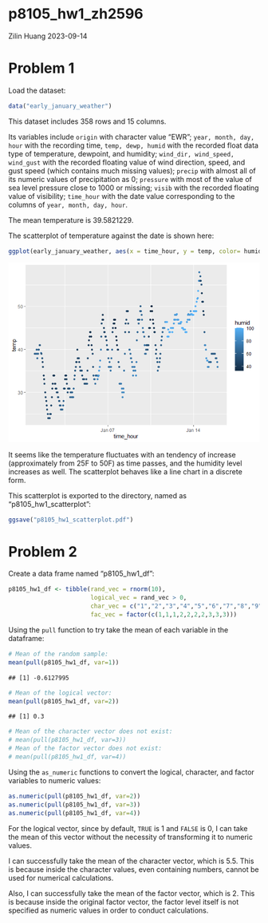p8105_hw1_zh2596
================
Zilin Huang
2023-09-14

# Problem 1

Load the dataset:

``` r
data("early_january_weather")
```

This dataset includes 358 rows and 15 columns.

Its variables include `origin` with character value “EWR”;
`year, month, day, hour` with the recording time, `temp, dewp, humid`
with the recorded float data type of temperature, dewpoint, and
humidity; `wind_dir, wind_speed, wind_gust` with the recorded floating
value of wind direction, speed, and gust speed (which contains much
missing values); `precip` with almost all of its numeric values of
precipitation as 0; `pressure` with most of the value of sea level
pressure close to 1000 or missing; `visib` with the recorded floating
value of visibility; `time_hour` with the date value corresponding to
the columns of `year, month, day, hour`.

The mean temperature is 39.5821229.

The scatterplot of temperature against the date is shown here:

``` r
ggplot(early_january_weather, aes(x = time_hour, y = temp, color= humid)) + geom_point()
```

![](p8105_hw1_zh2596_files/figure-gfm/2-1.png)<!-- -->

It seems like the temperature fluctuates with an tendency of increase
(approximately from 25F to 50F) as time passes, and the humidity level
increases as well. The scatterplot behaves like a line chart in a
discrete form.

This scatterplot is exported to the directory, named as
“p8105_hw1_scatterplot”:

``` r
ggsave("p8105_hw1_scatterplot.pdf")
```

# Problem 2

Create a data frame named “p8105_hw1_df”:

``` r
p8105_hw1_df <- tibble(rand_vec = rnorm(10),
                       logical_vec = rand_vec > 0,
                       char_vec = c("1","2","3","4","5","6","7","8","9","10"),
                       fac_vec = factor(c(1,1,1,2,2,2,2,3,3,3)))
```

Using the `pull` function to try take the mean of each variable in the
dataframe:

``` r
# Mean of the random sample:
mean(pull(p8105_hw1_df, var=1))
```

    ## [1] -0.6127995

``` r
# Mean of the logical vector:
mean(pull(p8105_hw1_df, var=2))
```

    ## [1] 0.3

``` r
# Mean of the character vector does not exist:
# mean(pull(p8105_hw1_df, var=3))
# Mean of the factor vector does not exist:
# mean(pull(p8105_hw1_df, var=4))
```

Using the `as_numeric` functions to convert the logical, character, and
factor variables to numeric values:

``` r
as.numeric(pull(p8105_hw1_df, var=2))
as.numeric(pull(p8105_hw1_df, var=3))
as.numeric(pull(p8105_hw1_df, var=4))
```

For the logical vector, since by default, `TRUE` is 1 and `FALSE` is 0,
I can take the mean of this vector without the necessity of transforming
it to numeric values.

I can successfully take the mean of the character vector, which is 5.5.
This is because inside the character values, even containing numbers,
cannot be used for numerical calculations.

Also, I can successfully take the mean of the factor vector, which is 2.
This is because inside the original factor vector, the factor level
itself is not specified as numeric values in order to conduct
calculations.
